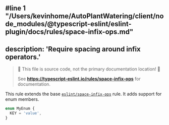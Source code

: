 #line 1 "/Users/kevinhome/AutoPlantWatering/client/node_modules/@typescript-eslint/eslint-plugin/docs/rules/space-infix-ops.md"
---
description: 'Require spacing around infix operators.'
---

> 🛑 This file is source code, not the primary documentation location! 🛑
>
> See **https://typescript-eslint.io/rules/space-infix-ops** for documentation.

This rule extends the base [`eslint/space-infix-ops`](https://eslint.org/docs/rules/space-infix-ops) rule.
It adds support for enum members.

```ts
enum MyEnum {
  KEY = 'value',
}
```
